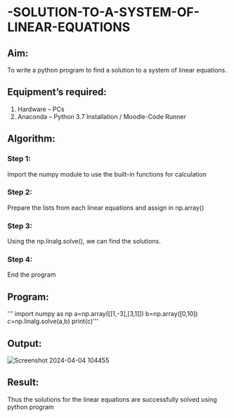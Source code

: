 # -SOLUTION-TO-A-SYSTEM-OF-LINEAR-EQUATIONS
## Aim:
To write a python program to find a solution to a system of linear equations.
## Equipment’s required:
1. 	Hardware – PCs
2. 	Anaconda – Python 3.7 Installation / Moodle-Code Runner
## Algorithm:
### Step 1: 
Import the numpy module to use the built-in functions for calculation
### Step 2: 
Prepare the lists from each linear equations and assign in np.array()
### Step 3: 
Using the np.linalg.solve(), we can find the solutions.
### Step 4: 
End the program
## Program:
'''
import numpy as np
a=np.array([[1,-3],[3,1]])
b=np.array([0,10])
c=np.linalg.solve(a,b)
print(c)'''

## Output:
![Screenshot 2024-04-04 104455](https://github.com/ArchanaSharikalHarinarayanan/-SOLUTION-TO-A-SYSTEM-OF-LINEAR-EQUATIONS/assets/155508176/d0074dc8-65b8-483f-a9a7-0fdbf47cca10)



## Result: 
Thus the solutions for the linear equations are successfully solved using python program

